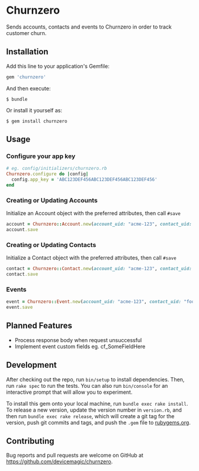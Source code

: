 # Churnzero

Sends accounts, contacts and events to Churnzero in order to track customer churn.

## Installation

Add this line to your application's Gemfile:

```ruby
gem 'churnzero'
```

And then execute:

    $ bundle

Or install it yourself as:

    $ gem install churnzero

## Usage

### Configure your app key

```ruby
# eg. config/initializers/churnzero.rb
Churnzero.configure do |config|
  config.app_key = 'ABC123DEF456ABC123DEF456ABC123DEF456'
end
```

### Creating or Updating Accounts
Initialize an Account object with the preferred attributes, then call `#save`

```ruby
account = Churnzero::Account.new(account_uid: "acme-123", contact_uid: "foo-567", name: "ACME", assigned_devices: 3)
account.save
```

### Creating or Updating Contacts
Initialize a Contact object with the preferred attributes, then call `#save`

```ruby
contact = Churnzero::Contact.new(account_uid: "acme-123", contact_uid: "foo-567", email: "foo@acme.com", first_name: "Foo", last_name: "Bar", login_count: 8)
contact.save
```

### Events

```ruby
event = Churnzero::Event.new(account_uid: "acme-123", contact_uid: "foo-567", event_name: "Sent Email", event_date: "1 Jan 2020 13:31", description: 'Account invite email', quantity: 3, allow_duplicates: false)
event.save
```

## Planned Features

- Process response body when request unsuccessful
- Implement event custom fields eg. cf_SomeFieldHere

## Development

After checking out the repo, run `bin/setup` to install dependencies. Then, run `rake spec` to run the tests. You can also run `bin/console` for an interactive prompt that will allow you to experiment.

To install this gem onto your local machine, run `bundle exec rake install`. To release a new version, update the version number in `version.rb`, and then run `bundle exec rake release`, which will create a git tag for the version, push git commits and tags, and push the `.gem` file to [rubygems.org](https://rubygems.org).

## Contributing

Bug reports and pull requests are welcome on GitHub at https://github.com/devicemagic/churnzero.
